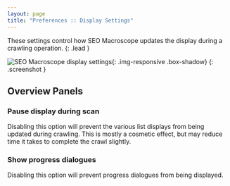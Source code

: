 ```yaml
---
layout: page
title: "Preferences :: Display Settings"
---
```


These settings control how SEO Macroscope updates the display during a crawling operation.
{: .lead }

![SEO Macroscope display settings](../../images/preferences-display-settings.png){: .img-responsive .box-shadow}
{: .screenshot }

## Overview Panels

### Pause display during scan

Disabling this option will prevent the various list displays from being updated during crawling. This is mostly a cosmetic effect, but may reduce time it takes to complete the crawl slightly.

### Show progress dialogues

Disabling this option will prevent progress dialogues from being displayed.

